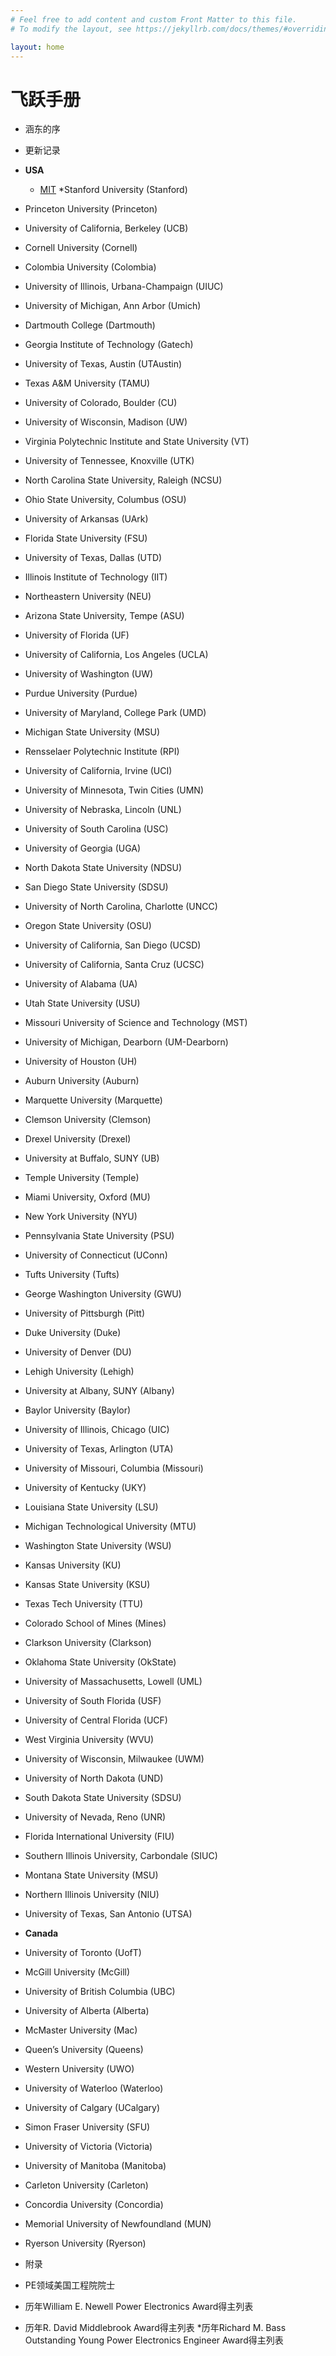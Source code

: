 ```yaml
---
# Feel free to add content and custom Front Matter to this file.
# To modify the layout, see https://jekyllrb.com/docs/themes/#overriding-theme-defaults

layout: home
---
```

# 飞跃手册


* 涵东的序
* 更新记录

* **USA**
  * [MIT](https://zliao555.github.io/my-site/mit)
 *Stanford University (Stanford)
 * Princeton University (Princeton) 
 * University of California, Berkeley (UCB) 
 * Cornell University (Cornell) 
 * Colombia University (Colombia) 
 * University of Illinois, Urbana-Champaign (UIUC)
 * University of Michigan, Ann Arbor (Umich) 
 * Dartmouth College (Dartmouth) 
 * Georgia Institute of Technology (Gatech) 
 * University of Texas, Austin (UTAustin)
 * Texas A&M University (TAMU) 
 * University of Colorado, Boulder (CU)
 * University of Wisconsin, Madison (UW)
 * Virginia Polytechnic Institute and State University (VT) 
 * University of Tennessee, Knoxville (UTK) 
 * North Carolina State University, Raleigh (NCSU) 
 * Ohio State University, Columbus (OSU) 
 * University of Arkansas (UArk) 
 * Florida State University (FSU) 
 * University of Texas, Dallas (UTD) 
 * Illinois Institute of Technology (IIT)
 * Northeastern University (NEU) 
 * Arizona State University, Tempe (ASU) 
 * University of Florida (UF) 
 * University of California, Los Angeles (UCLA) 
 * University of Washington (UW) 
 * Purdue University (Purdue)
 * University of Maryland, College Park (UMD) 
 * Michigan State University (MSU)
 * Rensselaer Polytechnic Institute (RPI)
 * University of California, Irvine (UCI) 
 * University of Minnesota, Twin Cities (UMN) 
 * University of Nebraska, Lincoln (UNL) 
 * University of South Carolina (USC) 
 * University of Georgia (UGA) 
 * North Dakota State University (NDSU) 
 * San Diego State University (SDSU) 
 * University of North Carolina, Charlotte (UNCC) 
 * Oregon State University (OSU)
 * University of California, San Diego (UCSD) 
 * University of California, Santa Cruz (UCSC) 
 * University of Alabama (UA)
 * Utah State University (USU)
 * Missouri University of Science and Technology (MST) 
 * University of Michigan, Dearborn (UM-Dearborn) 
 * University of Houston (UH) 
 * Auburn University (Auburn) 
 * Marquette University (Marquette)
 * Clemson University (Clemson) 
 * Drexel University (Drexel) 
 * University at Buffalo, SUNY (UB) 
 * Temple University (Temple) 
 * Miami University, Oxford (MU) 
 * New York University (NYU) 
 * Pennsylvania State University (PSU) 
 * University of Connecticut (UConn) 
 * Tufts University (Tufts) 
 * George Washington University (GWU) 
 * University of Pittsburgh (Pitt) 
 * Duke University (Duke) 
 * University of Denver (DU) 
 * Lehigh University (Lehigh) 
 * University at Albany, SUNY (Albany) 
 * Baylor University (Baylor) 
 * University of Illinois, Chicago (UIC) 
 * University of Texas, Arlington (UTA) 
 * University of Missouri, Columbia (Missouri) 
 * University of Kentucky (UKY) 
 * Louisiana State University (LSU) 
 * Michigan Technological University (MTU) 
 * Washington State University (WSU) 
 * Kansas University (KU)
 * Kansas State University (KSU) 
 * Texas Tech University (TTU) 
 * Colorado School of Mines (Mines) 
 * Clarkson University (Clarkson) 
 * Oklahoma State University (OkState) 
 * University of Massachusetts, Lowell (UML) 
 * University of South Florida (USF) 
 * University of Central Florida (UCF) 
 * West Virginia University (WVU) 
 * University of Wisconsin, Milwaukee (UWM)
 * University of North Dakota (UND) 
 * South Dakota State University (SDSU) 
 * University of Nevada, Reno (UNR) 
 * Florida International University (FIU) 
 * Southern Illinois University, Carbondale (SIUC) 
 * Montana State University (MSU)
 * Northern Illinois University (NIU) 
 * University of Texas, San Antonio (UTSA) 
 * **Canada** 
 * University of Toronto (UofT) 
 * McGill University (McGill)
 * University of British Columbia (UBC) 
 * University of Alberta (Alberta) 
 * McMaster University (Mac)
 * Queen’s University (Queens) 
 * Western University (UWO)
 * University of Waterloo (Waterloo) 
 * University of Calgary (UCalgary) 
 * Simon Fraser University (SFU)
 * University of Victoria (Victoria) 
 * University of Manitoba (Manitoba)
 * Carleton University (Carleton) 
 * Concordia University (Concordia)
 * Memorial University of Newfoundland (MUN) 
 * Ryerson University (Ryerson) 
* 附录 
* PE领域美国工程院院士 
* 历年William E. Newell Power Electronics Award得主列表 
* 历年R. David Middlebrook Award得主列表 
*历年Richard M. Bass Outstanding Young Power Electronics Engineer Award得主列表 
